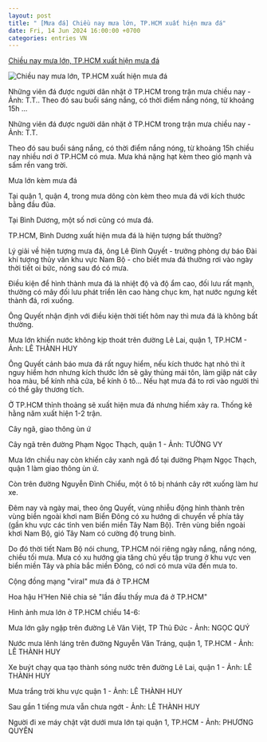 ```yaml
---
layout: post
title: " [Mưa đá] Chiều nay mưa lớn, TP.HCM xuất hiện mưa đá"
date: Fri, 14 Jun 2024 16:00:00 +0700
categories: entries VN
---
```

[Chiều nay mưa lớn, TP.HCM xuất hiện mưa đá](https://tuoitre.vn/chieu-nay-mua-lon-tp-hcm-xuat-hien-mua-da-20240614152649001.htm)

![Chiều nay mưa lớn, TP.HCM xuất hiện mưa đá](https://cdn1.tuoitre.vn/zoom/600_315/471584752817336320/2024/6/14/mua-da-171835668968474410850-47-0-1052-1920-crop-1718357582028699861227.png)

Những viên đá được người dân nhặt ở TP.HCM trong trận mưa chiều nay - Ảnh: T.T.. Theo đó sau buổi sáng nắng, có thời điểm nắng nóng, từ khoảng 15h ...

Những viên đá được người dân nhặt ở TP.HCM trong trận mưa chiều nay - Ảnh: T.T.

Theo đó sau buổi sáng nắng, có thời điểm nắng nóng, từ khoảng 15h chiều nay nhiều nơi ở TP.HCM có mưa. Mưa khá nặng hạt kèm theo gió mạnh và sấm rền vang trời.

Mưa lớn kèm mưa đá

Tại quận 1, quận 4, trong mưa dông còn kèm theo mưa đá với kích thước bằng đầu đũa.

Tại Bình Dương, một số nơi cũng có mưa đá.

TP.HCM, Bình Dương xuất hiện mưa đá là hiện tượng bất thường?

Lý giải về hiện tượng mưa đá, ông Lê Đình Quyết - trưởng phòng dự báo Đài khí tượng thủy văn khu vực Nam Bộ - cho biết mưa đá thường rơi vào ngày thời tiết oi bức, nóng sau đó có mưa.

Điều kiện để hình thành mưa đá là nhiệt độ và độ ẩm cao, đối lưu rất mạnh, thường có mây đối lưu phát triển lên cao hàng chục km, hạt nước ngưng kết thành đá, rơi xuống.

Ông Quyết nhận định với điều kiện thời tiết hôm nay thì mưa đá là không bất thường.

Mưa lớn khiến nước không kịp thoát trên đường Lê Lai, quận 1, TP.HCM - Ảnh: LÊ THÀNH HUY

Ông Quyết cảnh báo mưa đá rất nguy hiểm, nếu kích thước hạt nhỏ thì ít nguy hiểm hơn nhưng kích thước lớn sẽ gây thủng mái tôn, làm giập nát cây hoa màu, bể kính nhà cửa, bể kính ô tô... Nếu hạt mưa đá to rơi vào người thì có thể gây thương tích.

Ở TP.HCM thỉnh thoảng sẽ xuất hiện mưa đá nhưng hiếm xảy ra. Thống kê hằng năm xuất hiện 1-2 trận.

Cây ngã, giao thông ùn ứ

Cây ngã trên đường Phạm Ngọc Thạch, quận 1 - Ảnh: TƯỜNG VY

Mưa lớn chiều nay còn khiến cây xanh ngã đổ tại đường Phạm Ngọc Thạch, quận 1 làm giao thông ùn ứ.

Còn trên đường Nguyễn Đình Chiểu, một ô tô bị nhánh cây rớt xuống làm hư xe.

Đêm nay và ngày mai, theo ông Quyết, vùng nhiễu động hình thành trên vùng biển ngoài khơi nam Biển Đông có xu hướng di chuyển về phía tây (gần khu vực các tỉnh ven biển miền Tây Nam Bộ). Trên vùng biển ngoài khơi Nam Bộ, gió Tây Nam có cường độ trung bình.

Do đó thời tiết Nam Bộ nói chung, TP.HCM nói riêng ngày nắng, nắng nóng, chiều tối mưa. Mưa có xu hướng gia tăng chủ yếu tập trung ở khu vực ven biển miền Tây và phía bắc miền Đông, có nơi có mưa vừa đến mưa to.

Cộng đồng mạng "viral" mưa đá ở TP.HCM

Hoa hậu H'Hen Niê chia sẻ "lần đầu thấy mưa đá ở TP.HCM"

Hình ảnh mưa lớn ở TP.HCM chiều 14-6:

Mưa lớn gây ngập trên đường Lê Văn Việt, TP Thủ Đức - Ảnh: NGỌC QUÝ

Nước mưa lênh láng trên đường Nguyễn Văn Tráng, quận 1, TP.HCM - Ảnh: LÊ THÀNH HUY

Xe buýt chạy qua tạo thành sóng nước trên đường Lê Lai, quận 1 - Ảnh: LÊ THÀNH HUY

Mưa trắng trời khu vực quận 1 - Ảnh: LÊ THÀNH HUY

Sau gần 1 tiếng mưa vẫn chưa ngớt - Ảnh: LÊ THÀNH HUY

Người đi xe máy chật vật dưới mưa lớn tại quận 1, TP.HCM - Ảnh: PHƯƠNG QUYÊN

